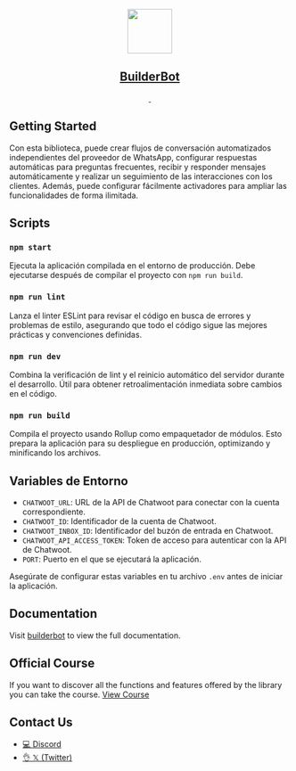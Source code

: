 <p align="center">
  <a href="https://builderbot.vercel.app/">
    <picture>
      <img src="https://builderbot.vercel.app/assets/thumbnail-vector.png" height="80">
    </picture>
    <h2 align="center">BuilderBot</h2>
  </a>
</p>

<p align="center">
  <a aria-label="NPM version" href="https://www.npmjs.com/package/@builderbot/bot">
    <img alt="" src="https://img.shields.io/npm/v/@builderbot/bot?color=%2300c200&label=%40bot-whatsapp">
  </a>
  <a aria-label="Join the community on GitHub" href="https://link.codigoencasa.com/DISCORD">
    <img alt="" src="https://img.shields.io/discord/915193197645402142?logo=discord">
  </a>
</p>

## Getting Started

Con esta biblioteca, puede crear flujos de conversación automatizados independientes del proveedor de WhatsApp, configurar respuestas automáticas para preguntas frecuentes, recibir y responder mensajes automáticamente y realizar un seguimiento de las interacciones con los clientes. Además, puede configurar fácilmente activadores para ampliar las funcionalidades de forma ilimitada.

## Scripts

### `npm start`

Ejecuta la aplicación compilada en el entorno de producción. Debe ejecutarse después de compilar el proyecto con `npm run build`.

### `npm run lint`

Lanza el linter ESLint para revisar el código en busca de errores y problemas de estilo, asegurando que todo el código sigue las mejores prácticas y convenciones definidas.

### `npm run dev`

Combina la verificación de lint y el reinicio automático del servidor durante el desarrollo. Útil para obtener retroalimentación inmediata sobre cambios en el código.

### `npm run build`

Compila el proyecto usando Rollup como empaquetador de módulos. Esto prepara la aplicación para su despliegue en producción, optimizando y minificando los archivos.

## Variables de Entorno

- `CHATWOOT_URL`: URL de la API de Chatwoot para conectar con la cuenta correspondiente.
- `CHATWOOT_ID`: Identificador de la cuenta de Chatwoot.
- `CHATWOOT_INBOX_ID`: Identificador del buzón de entrada en Chatwoot.
- `CHATWOOT_API_ACCESS_TOKEN`: Token de acceso para autenticar con la API de Chatwoot.
- `PORT`: Puerto en el que se ejecutará la aplicación.

Asegúrate de configurar estas variables en tu archivo `.env` antes de iniciar la aplicación.

## Documentation

Visit [builderbot](https://builderbot.vercel.app/) to view the full documentation.

## Official Course

If you want to discover all the functions and features offered by the library you can take the course.
[View Course](https://app.codigoencasa.com/courses/builderbot?refCode=LEIFER)

## Contact Us

- [💻 Discord](https://link.codigoencasa.com/DISCORD)
- [👌 𝕏 (Twitter)](https://twitter.com/leifermendez)
